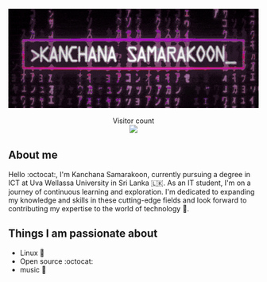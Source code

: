 <!--hey buddy, This is open source, get anything you want -->



<!--
<p align="left">
<a href="https://git.io/typing-svg"><img src="https://readme-typing-svg.demolab.com?font=Fira+Code&pause=1000&color=3566E6&width=435&lines=%F0%9F%91%8B+Hi+there!+I'm+Kanchana+Samarakoon" alt="Typing SVG" />
</a>
</p>
-->

<p align="center">
<img src="https://raw.githubusercontent.com/kanchana66/kanchana66/main/resources/banner3.1.gif" alt="banner" width="900" height="200">
</p>
<!--banner w-900 h-200 box 400x400 -->


<p align="center"> 
  Visitor count<br>
  <img src="https://profile-counter.glitch.me/kanchana66/count.svg" />
</p>


## About me
Hello :octocat:, I'm Kanchana Samarakoon, currently pursuing a degree in ICT at Uva Wellassa University in Sri Lanka 🇱🇰. As an IT student, I'm on a journey of continuous learning and exploration. I'm dedicated to expanding my knowledge and skills in these cutting-edge fields and look forward to contributing my expertise to the world of technology :ghost:.

## Things I am passionate about

- Linux :space_invader:
- Open source :octocat:
- music :musical_keyboard:

<!-- <hr />

[![Ashutosh's github activity graph](https://github-readme-activity-graph.vercel.app/graph?username=kanchana66&bg_color=0d1117&color=878787&line=4c8ed9&point=878787&area=true&hide_border=true)](https://github.com/ashutosh00710/github-readme-activity-graph)
-->
